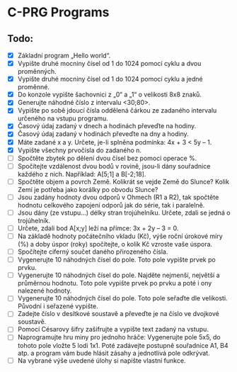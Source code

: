 # C-PRG Programs

## Todo:

* [X] Základní program „Hello world“.
* [X] Vypište druhé mocniny čísel od 1 do 1024 pomocí cyklu a dvou proměnných.
* [X] Vypište druhé mocniny čísel od 1 do 1024 pomocí cyklu a jedné proměnné.
* [X] Do konzole vypište šachovnici z „0“ a „1“ o velikosti 8x8 znaků.
* [X] Generujte náhodné číslo z intervalu <30;80>.
* [X] Vypište po sobě jdoucí čísla oddělená čárkou ze zadaného intervalu určeného na vstupu programu.
* [X] Časový údaj zadaný v dnech a hodinách převeďte na hodiny.
* [X] Časový údaj zadaný v hodinách převeďte na dny a hodiny.
* [X] Máte zadané x a y. Určete, je-li splněna podmínka: 4x + 3 < 5y – 1.
* [X] Vypište všechny prvočísla do zadaného n.
* [ ] Spočtěte zbytek po dělení dvou čísel bez pomoci operace %.
* [ ] Spočítejte vzdálenost dvou bodů v rovině, jsou-li dány souřadnice každého z nich. Například: A[5;1] a B[-2;18].
* [ ] Spočtěte objem a povrch Země. Kolikrát se vejde Země do Slunce? Kolik Zemí je potřeba jako korálky po obvodu Slunce?
* [ ] Jsou zadány hodnoty dvou odporů v Ohmech (R1 a R2), tak spočtěte hodnotu celkového zapojení odporů jak do série, tak i paralelně.
* [ ] Jsou dány (ze vstupu…) délky stran trojúhelníku. Určete, zdali se jedná o trojúhelník.
* [ ] Určete, zdali bod A[x;y] leží na přímce: 3x + 2y – 3 = 0.
* [ ] Na základě hodnoty počátečního vkladu (Kč), výše roční úrokové míry (%) a doby úspor (roky) spočítejte, o kolik Kč vzroste vaše úspora.
* [ ] Spočítejte ciferný součet daného přirozeného čísla.
* [ ] Vygenerujte 10 náhodných čísel do pole. Toto pole vypište prvek po prvku.
* [ ] Vygenerujte 10 náhodných čísel do pole. Najděte nejmenší, největší a průměrnou hodnotu. Toto pole vypište prvek po prvku a poté i ony nalezené hodnoty.
* [ ] Vygenerujte 10 náhodných čísel do pole. Toto pole seřaďte dle velikosti. Původní i seřazené vypište.
* [ ] Zadejte číslo v desítkové soustavě a převeďte je na číslo ve dvojkové soustavě.
* [ ] Pomocí Césarovy šifry zašifrujte a vypište text zadaný na vstupu.
* [ ] Naprogramujte hru miny pro jednoho hráče: Vygenerujte pole 5x5, do tohoto pole vložte 5 lodi 1x1. Poté zadávejte postupně souřadnice A1, B4 atp. a program vám bude hlásit zásahy a jednotlivá pole odkrývat.
* [ ] Na vybrané výše uvedené úlohy si napište vlastní funkce.
